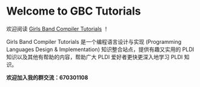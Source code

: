 # Welcome to GBC Tutorials

欢迎阅读 [Girls Band Compiler Tutorials](https://gbc.xq.gl/) ！

Girls Band Compiler Tutorials 是一个编程语言设计与实现 (Programming Languages Design & Implementation) 知识整合站点，提供有趣又实用的 PLDI 知识以及其他有帮助的内容，帮助广大 PLDI 爱好者更快更深入地学习 PLDI 知识。

**欢迎加入我的群交流：670301108**